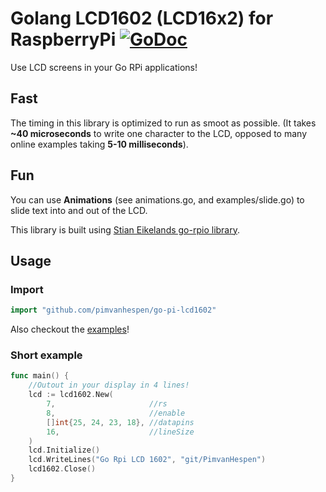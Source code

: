 # Golang  LCD1602 (LCD16x2) for RaspberryPi [![GoDoc](https://godoc.org/github.com/pimvanhespen/go-pi-lcd1602?status.svg)](https://godoc.org/github.com/pimvanhespen/lcd1602)
Use LCD screens in your Go RPi applications!


## Fast
The timing in this library is optimized to run as smoot as possible.
(It takes **~40 microseconds** to write one character to the LCD, opposed to many online examples taking **5-10 milliseconds**).

## Fun
You can use **Animations** (see animations.go, and examples/slide.go) to slide text into and out of the LCD.

This library is built using [Stian Eikelands go-rpio library](https://github.com/stianeikeland/go-rpio).





## Usage
### Import

```go
import "github.com/pimvanhespen/go-pi-lcd1602"
```
Also checkout the [examples](https://github.com/pimvanhespen/go-pi-lcd1602/tree/master/examples)!

### Short example
```go
func main() {
	//Outout in your display in 4 lines!
    lcd := lcd1602.New(
		7,                     //rs
		8,                     //enable
		[]int{25, 24, 23, 18}, //datapins
		16,                    //lineSize
    )
	lcd.Initialize()
	lcd.WriteLines("Go Rpi LCD 1602", "git/PimvanHespen")
	lcd1602.Close()
}
```



